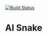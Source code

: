[![Build Status](https://travis-ci.com/FraioVeio/AI_Snake.svg?branch=master)](https://travis-ci.com/FraioVeio/AI_Snake)
# AI Snake

